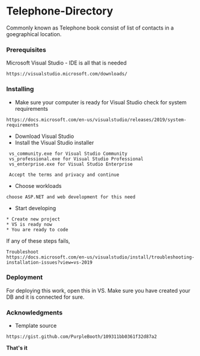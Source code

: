 # Telephone-Directory
  Commonly known as Telephone book consist of list of contacts in a goegraphical location. 
 
### Prerequisites
  Microsoft Visual Studio - IDE is all that is needed
  ```
  https://visualstudio.microsoft.com/downloads/
  ```
 ### Installing
 *  Make sure your computer is ready for Visual Studio
    check for system requirements
 ```
 https://docs.microsoft.com/en-us/visualstudio/releases/2019/system-requirements
 ```
 *  Download Visual Studio
 *  Install the Visual Studio installer
 ```
  vs_community.exe for Visual Studio Community
  vs_professional.exe for Visual Studio Professional
  vs_enterprise.exe for Visual Studio Enterprise
  
  Accept the terms and privacy and continue
```
* Choose workloads
```
choose ASP.NET and web development for this need
```
* Start developing
```
* Create new project
* VS is ready now
* You are ready to code
```
If any of these steps fails,
```
Troubleshoot
https://docs.microsoft.com/en-us/visualstudio/install/troubleshooting-installation-issues?view=vs-2019
```
### Deployment
  For deploying this work, open this in VS. Make sure you have created your DB and it is connected for sure. 
### Acknowledgments
* Template source
```
https://gist.github.com/PurpleBooth/109311bb0361f32d87a2
```
 **That's it**
